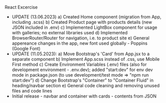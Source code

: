 React Excercise
- UPDATE (13.06.2023)
a) Created Home component (migration from App, including .scss)
b) Created Product page with products details (new JSON included in .env)
c) Implemented LightBox component for usage with galleries; no external libraries used
d) Implemented BrowserRouter/Router for navigation, i.e. to product site
e) General appereance changes in the app, new font used globally - Poppins (Google Font)
- UPDATE (11.05.2023): 
a) Move Bootstrap's 'Card' from App.jsx to a separate component
b) Implement App.scss instead of .css, use Mobile First method
c) Create Environment Variables (.env) files (also for development environment - .env.dev); added "start:dev" for env dev mode in package.json (to use development/test mode => "npm run start:dev")
d) Change Bootstrap's "Container" to "Container Fluid" in heading/navbar section
e) General code cleaning and removing unused files and code lines
- Initial release - navbar and container with cards - contents from JSON